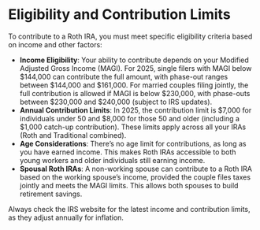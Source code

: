 # Eligibility and Contribution Limits

To contribute to a Roth IRA, you must meet specific eligibility criteria based on income and other factors:

- **Income Eligibility**: Your ability to contribute depends on your Modified Adjusted Gross Income (MAGI). For 2025, single filers with MAGI below $144,000 can contribute the full amount, with phase-out ranges between $144,000 and $161,000. For married couples filing jointly, the full contribution is allowed if MAGI is below $230,000, with phase-outs between $230,000 and $240,000 (subject to IRS updates).
- **Annual Contribution Limits**: In 2025, the contribution limit is $7,000 for individuals under 50 and $8,000 for those 50 and older (including a $1,000 catch-up contribution). These limits apply across all your IRAs (Roth and Traditional combined).
- **Age Considerations**: There’s no age limit for contributions, as long as you have earned income. This makes Roth IRAs accessible to both young workers and older individuals still earning income.
- **Spousal Roth IRAs**: A non-working spouse can contribute to a Roth IRA based on the working spouse’s income, provided the couple files taxes jointly and meets the MAGI limits. This allows both spouses to build retirement savings.

Always check the IRS website for the latest income and contribution limits, as they adjust annually for inflation.
